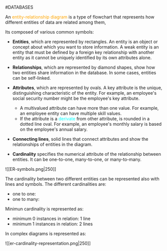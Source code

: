 #DATABASES 

An <span style="color:orange;">entity-relationship diagram</span> is a type of flowchart that represents how different entities of data are related among them, 

Its composed of various common symbols: 


- **Entities**, which are represented by rectangles. An entity is an object or concept about which you want to store information. A weak entity is an entity that must be defined by a foreign key relationship with another entity as it cannot be uniquely identified by its own attributes alone.
- **Relationships**, which are represented by diamond shapes, show how two entities share information in the database. In some cases, entities can be self-linked.
- **Attributes**, which are represented by ovals. A key attribute is the unique, distinguishing characteristic of the entity. For example, an employee's social security number might be the employee's key attribute.  
	* A multivalued attribute can have more than one value. For example, an employee entity can have multiple skill values.
	* If the attribute is a <span style="color:cyan;">derivate</span> from other attribute, is rounded in a dotted line oval. For example, an employee's monthly salary is based on the employee's annual salary.

- **Connecting lines**, solid lines that connect attributes and show the relationships of entities in the diagram.
- **Cardinality** specifies the numerical attribute of the relationship between entities. It can be one-to-one, many-to-one, or many-to-many.

![[ER-symbols.png|250]]


The cardinality between two different entities can be represented also with lines and symbols. 
The different cardinalities are: 
* one to one: 
* one to many: 

Minimun cardinality is represented as: 

* minimum 0 instances in relation: 1 line
* minimum 1 instances in relation: 2 lines

In complex diagrams is represented as: 

![[er-cardinality-representation.png|250]]
